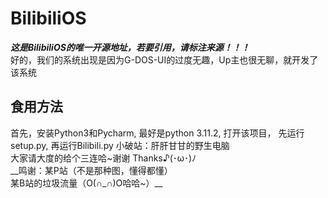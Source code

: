 # BilibiliOS  
***这是BilibiliOS的唯一开源地址，若要引用，请标注来源！！！***    
好的，我们的系统出现是因为G-DOS-UI的过度无趣，Up主也很无聊，就开发了该系统  
## 食用方法  
首先，安装Python3和Pycharm, 最好是python 3.11.2, 打开该项目， 先运行setup.py, 再运行Bilibili.py 
小破站：肝肝甘甘的野生电脑  
大家请大度的给个三连哈~谢谢 Thanks♪(･ω･)ﾉ  
__鸣谢：某P站（不是那种图，懂得都懂）  
        某B站的垃圾流量（O(∩_∩)O哈哈~）__
